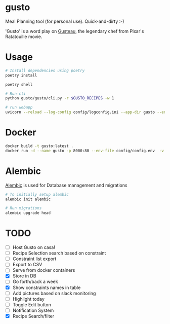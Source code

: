 # gusto
Meal Planning tool (for personal use). Quick-and-dirty :-)

'Gusto' is a word play on [Gusteau](https://pixar.fandom.com/wiki/Auguste_Gusteau), the legendary chef from Pixar's Ratatouille movie.


# Usage

```sh
# Install dependencies using poetry
poetry install

poetry shell

# Run cli
python gusto/gusto/cli.py -r $GUSTO_RECIPES -w 1

# run webapp
uvicorn --reload --log-config config/logconfig.ini --app-dir gusto --env-file config/config-local.env gusto.web:app
```

#  Docker
```sh
docker build -t gusto:latest .
docker run -d --name gusto -p 8000:80 --env-file config/config.env  -v $(pwd)/config:/config  gusto
```

# Alembic
[Alembic](https://alembic.sqlalchemy.org/en/latest/tutorial.html) is used for Database management and migrations

```sh
# To initially setup alembic
alembic init alembic

# Run migrations
alembic upgrade head
```


# TODO
- [ ] Host Gusto on casa!
- [ ] Recipe Selection search based on constraint
- [ ] Constraint list export
- [ ] Export to CSV
- [ ] Serve from docker containers
- [x] Store in DB
- [ ] Go forth/back a week
- [x] Show constraints names in table
- [ ] Add pictures based on slack monitoring
- [ ] Highlight today
- [ ] Toggle Edit button
- [ ] Notification System
- [x] Recipe Search/filter
